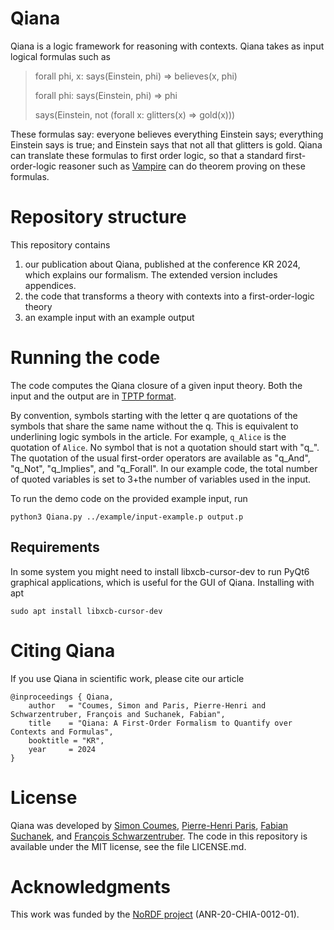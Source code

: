# Qiana
Qiana is a logic framework for reasoning with contexts. Qiana takes as input logical formulas such as
> forall phi, x: says(Einstein, phi) => believes(x, phi)
> 
> forall phi: says(Einstein, phi) => phi
> 
> says(Einstein, not (forall x: glitters(x) => gold(x)))

These formulas say: everyone believes everything Einstein says; everything Einstein says is true; and Einstein says that not all that glitters is gold. Qiana can translate these formulas to first order logic, so that a standard first-order-logic reasoner such as [Vampire](https://vprover.github.io/) can do theorem proving on these formulas. 

<!--
It presents itself as a set of axiom schemes within standard first-order logic. Together, these axioms allow to operate a form of higher-order reasoning within first-order logic. \
In Qiana, this trick is used to implement contextual statements through a special $ist$ predicate.
$ist(c, \varphi)$ means that $\varphi$ is true in context $c$.
Qiana also comes with software that takes as input a given finite first-order theory $H$ and outputs another theory that is equisatisfiable with the closure of $H$ under the schemes of Qiana. 
Concretely, this software allows to perform automated theorem proving on arbitrary (finite) Qiana theories. 
To perform the theorem proving step you need a compatible theorem prover .

For example, here is the same statement in natural language, in the Qiana formal logic, and in the TPTP syntax used as input for the software.

- Romeo believes that Juliet is dead

- $\textit{ist}(\textit{Romeo}, \underline{\textit{dead}(\textit{Juliet})})$

- ist(Romeo, q_dead(q_Juliet))
-->

# Repository structure
This repository contains
1. our publication about Qiana, published at the conference KR 2024, which explains our formalism. The extended version includes appendices.
2. the code that transforms a theory with contexts into a first-order-logic theory
3. an example input with an example output

# Running the code
The code computes the Qiana closure of a given input theory. Both the input and the output are in [TPTP format](https://www.tptp.org/).

By convention, symbols starting with the letter q are quotations of the symbols that share the same name without the q. This is equivalent to underlining logic symbols in the article. For example, ```q_Alice``` is the quotation of ```Alice```. No symbol that is not a quotation should start with "q\_". The quotation of the usual first-order operators are available as "q_And", "q_Not", "q_Implies", and "q_Forall". In our example code, the total number of quoted variables is set to 3+the number of variables used in the input. 

To run the demo code on the provided example input, run
```
python3 Qiana.py ../example/input-example.p output.p
```
## Requirements
In some system you might need to install libxcb-cursor-dev to run PyQt6 graphical applications, which is useful for the GUI of Qiana.
Installing with apt
```
sudo apt install libxcb-cursor-dev
```

# Citing Qiana
If you use Qiana in scientific work, please cite our article

```
@inproceedings { Qiana, 
    author   = "Coumes, Simon and Paris, Pierre-Henri and Schwarzentruber, François and Suchanek, Fabian",
    title    = "Qiana: A First-Order Formalism to Quantify over Contexts and Formulas",
    booktitle = "KR",
    year     = 2024
}
```

# License
Qiana was developed by [Simon Coumes](https://perso.eleves.ens-rennes.fr/people/simon.coumes/index.html), [Pierre-Henri Paris](https://phparis.net/), [Fabian Suchanek](https://suchanek.name/), and [François Schwarzentruber](https://people.irisa.fr/Francois.Schwarzentruber/). The code in this repository is available under the MIT license, see the file LICENSE.md.

# Acknowledgments
This work was funded by the [NoRDF project](https://nordf.telecom-paris.fr/fr/) (ANR-20-CHIA-0012-01).
